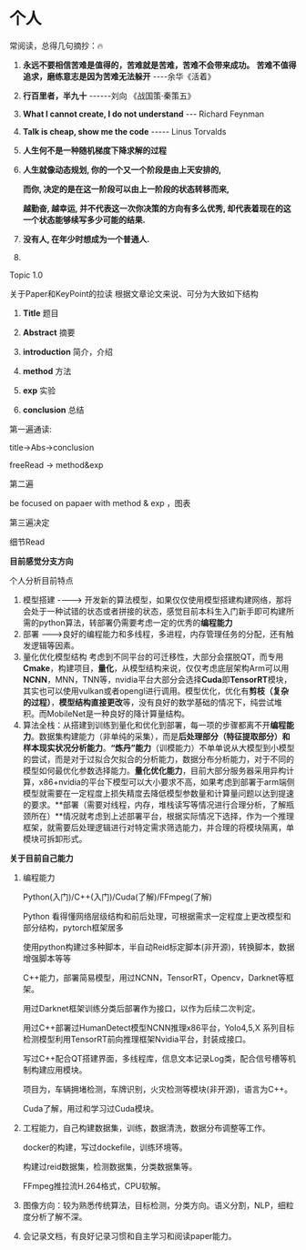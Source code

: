 # 个人

常阅读，总得几句摘抄：:fire:

1. **永远不要相信苦难是值得的，苦难就是苦难，苦难不会带来成功。** 
   **苦难不值得追求，磨练意志是因为苦难无法躲开** ----余华《活着》
2. **行百里者，半九十** ------刘向 《战国策·秦策五》
3. **What I cannot create, I do not understand**  --- Richard Feynman
4. **Talk is cheap, show me the code**  ----- Linus Torvalds

5. **人生何不是一种随机梯度下降求解的过程**

6. **人生就像动态规划, 你的一个又一个阶段是由上天安排的,** 

   **而你, 决定的是在这一阶段可以由上一阶段的状态转移而来,** 

   **越勤奋, 越幸运, 并不代表这一次你决策的方向有多么优秀, 却代表着现在的这一个状态能够续写多少可能的结果.**

7. **没有人, 在年少时想成为一个普通人.**

8. 

Topic 1.0

关于Paper和KeyPoint的拉读
根据文章论文来说、可分为大致如下结构

1. **Title**  题目

2. **Abstract** 摘要

3. **introduction** 简介，介绍

4. **method** 方法
5. **exp** 实验
6. **conclusion** 总结

第一遍通读:

title->Abs->conclusion 

freeRead -> method&exp

第二遍

be focused on  papaer with method & exp ，图表

第三遍决定

细节Read

**目前感觉分支方向**

个人分析目前特点

1. 模型搭建 ----> 开发新的算法模型，如果仅仅使用模型搭建构建网络，那将会处于一种试错的状态或者拼接的状态，感觉目前本科生入门新手即可构建所需的python算法，转部署仍需要考虑一定的优秀的**编程能力**
2. 部署 --->良好的编程能力和多线程，多进程，内存管理任务的分配，还有触发逻辑等因素。
3. 量化优化模型结构 考虑到不同平台的可迁移性，大部分会摆脱QT，而专用**Cmake**，构建项目，**量化**，从模型结构来说，仅仅考虑底层架构Arm可以用**NCNN**，MNN，TNN等，nvidia平台大部分会选择**Cuda**即**TensorRT**模块，其实也可以使用vulkan或者opengl进行调用。模型优化，优化有**剪枝（复杂的过程）**，**模型结构直接更改**等，没有良好的数学基础的情况下，纯尝试堆积。而MobileNet是一种良好的降计算量结构。
4. 算法全栈：从搭建到训练到量化和优化到部署，每一项的步骤都离不开**编程能力**。数据集构建能力（非单纯的采集），而是**后处理部分（特征提取部分）和样本现实状况分析能力**。**“炼丹”能力**（训模能力）不单单说从大模型到小模型的尝试，而是对于过拟合欠拟合的分析能力，数据分布分析能力，对于不同的模型如何最优化参数选择能力。**量化优化能力**，目前大部分服务器采用异构计算，x86+nvidia的平台下模型可以大小要求不高，如果考虑到部署于arm端侧模型就需要在一定程度上损失精度去降低模型参数量和计算量问题以达到提速的要求。**部署（需要对线程，内存，堆栈读写等情况进行合理分析，了解瓶颈所在）**情况就考虑到上述部署平台，根据实际情况下选择，作为一个推理框架，就需要后处理逻辑进行对特定需求筛选能力，并合理的将模块隔离，单模块可拆卸形式。

**关于目前自己能力**

1. 编程能力

   Python(入门)/C++(入门)/Cuda(了解)/FFmpeg(了解)

   Python 看得懂网络层级结构和前后处理，可根据需求一定程度上更改模型和部分结构，pytorch框架居多

   使用python构建过多种脚本，半自动Reid标定脚本(非开源)，转换脚本，数据增强脚本等等

   C++能力，部署简易模型，用过NCNN，TensorRT，Opencv，Darknet等框架。

   用过Darknet框架训练分类后部署作为接口，以作为后续二次判定。

   用过C++部署过HumanDetect模型NCNN推理x86平台，Yolo4,5,X 系列目标检测模型利用TensorRT前向推理框架Nvidia平台，封装成接口。

   写过C++配合QT搭建界面，多线程库，信息文本记录Log类，配合信号槽等机制构建应用模块。

   项目为，车辆拥堵检测，车牌识别，火灾检测等模块(非开源)，语言为C++。

   Cuda了解，用过和学习过Cuda模块。

2. 工程能力，自己构建数据集，训练，数据清洗，数据分布调整等工作。

   docker的构建，写过dockefile，训练环境等。

   构建过reid数据集，检测数据集，分类数据集等。

   FFmpeg推拉流H.264格式，CPU软解。

3. 图像方向：较为熟悉传统算法，目标检测，分类方向。语义分割，NLP，细粒度分析了解不深。

4. 会记录文档，有良好记录习惯和自主学习和阅读paper能力。

